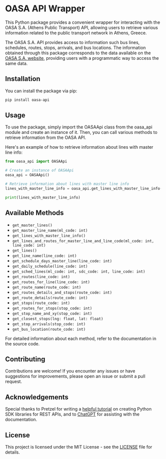 # OASA API Wrapper

This Python package provides a convenient wrapper for interacting with the OASA S.A. (Athens Public Transport) API,
allowing users to retrieve various information related to the public transport network in Athens, Greece.

The OASA S.A. API provides access to information such bus lines, schedules, routes, stops, arrivals, and bus locations.
The information obtained through this package corresponds to the data available on the [OASA S.A. website](https://www.oasa.gr/en/),
providing users  with a programmatic way to access the same data.

## Installation

You can install the package via pip:

```bash
pip install oasa-api
```

## Usage

To use the package, simply import the OASAApi class from the oasa_api module and create an instance of it. Then, you can
call various methods to retrieve information from the OASA API.

Here's an example of how to retrieve information about lines with master line info:

```python
from oasa_api import OASAApi

# Create an instance of OASAApi
oasa_api = OASAApi()

# Retrieve information about lines with master line info
lines_with_master_line_info = oasa_api.get_lines_with_master_line_info()

print(lines_with_master_line_info)
```

## Available Methods

- `get_master_lines()`
- `get_master_line_name(ml_code: int)`
- `get_lines_with_master_line_info()`
- `get_lines_and_routes_for_master_line_and_line_code(ml_code: int, line_code: int)`
- `get_lines()`
- `get_line_name(line_code: int)`
- `get_schedule_days_master_line(line_code: int)`
- `get_daily_schedule(line_code: int)`
- `get_sched_lines(ml_code: int, sdc_code: int, line_code: int)`
- `get_routes(line_code: int)`
- `get_routes_for_line(line_code: int)`
- `get_route_name(route_code: int)`
- `get_routes_details_and_stops(route_code: int)`
- `get_route_details(route_code: int)`
- `get_stops(route_code: int)`
- `get_routes_for_stops(stop_code: int)`
- `get_stop_name_and_xy(stop_code: int)`
- `get_closest_stops(lng: float, lat: float)`
- `get_stop_arrivals(stop_code: int)`
- `get_bus_location(route_code: int)`

For detailed information about each method, refer to the documentation in the source code.

## Contributing

Contributions are welcome! If you encounter any issues or have suggestions for improvements, please open an issue or
submit a pull request.

## Acknowledgements

Special thanks to Pretzel for writing a
[helpful tutorial](https://www.pretzellogix.net/2021/12/08/how-to-write-a-python3-sdk-library-module-for-a-json-rest-api/)
on creating Python SDK libraries for REST APIs, and to [ChatGPT](https://chat.openai.com/)
for assisting with the documentation.

## License

This project is licensed under the MIT License - see the [LICENSE](./LICENSE) file for details.
